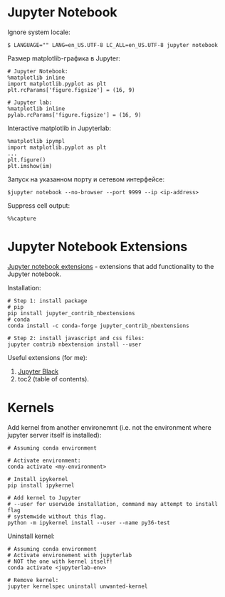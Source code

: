 # Jupyter Notebook

Ignore system locale:

```
$ LANGUAGE="" LANG=en_US.UTF-8 LC_ALL=en_US.UTF-8 jupyter notebook
```

Размер matplotlib-графика в Jupyter:

```
# Jupyter Notebook:
%matplotlib inline
import matplotlib.pyplot as plt
plt.rcParams['figure.figsize'] = (16, 9) 

# Jupyter lab:
%matplotlib inline
pylab.rcParams['figure.figsize'] = (16, 9)
```

Interactive matplotlib in Jupyterlab:
```
%matplotlib ipympl
import matplotlib.pyplot as plt
...
plt.figure()
plt.imshow(im)
```

Запуск на указанном порту и сетевом интерфейсе:
```
$jupyter notebook --no-browser --port 9999 --ip <ip-address>
```

Suppress cell output:
```
%%capture 
```

# Jupyter Notebook Extensions

[Jupyter notebook extensions](https://github.com/ipython-contrib/jupyter_contrib_nbextensions) - extensions that add functionality to the Jupyter notebook.

Installation:

```
# Step 1: install package
# pip
pip install jupyter_contrib_nbextensions
# conda
conda install -c conda-forge jupyter_contrib_nbextensions

# Step 2: install javascript and css files:
jupyter contrib nbextension install --user
```

Useful extensions (for me):
1. [Jupyter Black](https://github.com/drillan/jupyter-black)
1. toc2 (table of contents).

# Kernels

Add kernel from another environemnt (i.e. not the environment where jupyter server itself is installed):
```
# Assuming conda environment

# Activate environment:
conda activate <my-environment>

# Install ipykernel
pip install ipykernel

# Add kernel to Jupyter
# --user for userwide installation, command may attempt to install flag
# systemwide without this flag.
python -m ipykernel install --user --name py36-test
```

Uninstall kernel:
```
# Assuming conda environment
# Activate environement with jupyterlab
# NOT the one with kernel itself!
conda activate <jupyterlab-env>

# Remove kernel:
jupyter kernelspec uninstall unwanted-kernel
```
